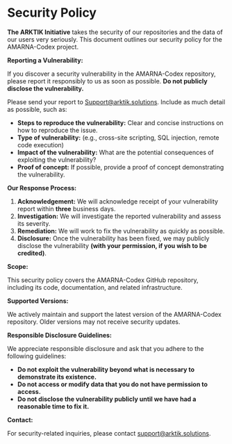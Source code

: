 # Security Policy

**The ARKTIK Initiative** takes the security of our repositories and the data of our users very seriously.  This document outlines our security policy for the AMARNA-Codex project.

**Reporting a Vulnerability:**

If you discover a security vulnerability in the AMARNA-Codex repository, please report it responsibly to us as soon as possible.  **Do not publicly disclose the vulnerability.**

Please send your report to Support@arktik.solutions.  Include as much detail as possible, such as:

* **Steps to reproduce the vulnerability:** Clear and concise instructions on how to reproduce the issue.
* **Type of vulnerability:** (e.g., cross-site scripting, SQL injection, remote code execution)
* **Impact of the vulnerability:**  What are the potential consequences of exploiting the vulnerability?
* **Proof of concept:** If possible, provide a proof of concept demonstrating the vulnerability.

**Our Response Process:**

1. **Acknowledgement:** We will acknowledge receipt of your vulnerability report within **three** business days.
2. **Investigation:** We will investigate the reported vulnerability and assess its severity.
3. **Remediation:** We will work to fix the vulnerability as quickly as possible.
4. **Disclosure:**  Once the vulnerability has been fixed, we may publicly disclose the vulnerability **(with your permission, if you wish to be credited)**.

**Scope:**

This security policy covers the AMARNA-Codex GitHub repository, including its code, documentation, and related infrastructure.

**Supported Versions:**

We actively maintain and support the latest version of the AMARNA-Codex repository. Older versions may not receive security updates.

**Responsible Disclosure Guidelines:**

We appreciate responsible disclosure and ask that you adhere to the following guidelines:

* **Do not exploit the vulnerability beyond what is necessary to demonstrate its existence.**
* **Do not access or modify data that you do not have permission to access.**
* **Do not disclose the vulnerability publicly until we have had a reasonable time to fix it.**

**Contact:**

For security-related inquiries, please contact support@arktik.solutions.
